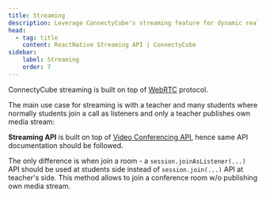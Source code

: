 ```yaml
---
title: Streaming
description: Leverage ConnectyCube's streaming feature for dynamic real-time interactions in React Native app. Ideal for interactive sessions, such as teachers broadcasting to multiple students.
head:
  - tag: title
    content: ReactNative Streaming API | ConnectyCube
sidebar: 
    label: Streaming
    order: 7
---
```


ConnectyCube streaming is built on top of [WebRTC](https://webrtc.org/) protocol.

The main use case for streaming is with a teacher and many students where normally students join a call as listeners and only a teacher publishes own media stream:

**Streaming API** is built on top of [Video Conferencing API](/reactnative/videocalling-conference), hence same API documentation should be followed.

The only difference is when join a room - a `session.joinAsListener(...)` API should be used at students side instead of `session.join(...)` API at teacher's side. This method allows to join a conference room w/o publishing own media stream.
